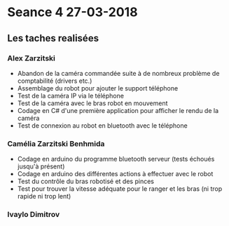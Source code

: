 
# Seance 4 27-03-2018

## Les taches realisées

### Alex Zarzitski
- Abandon de la caméra commandée suite à de nombreux problème de comptabilité (drivers etc.)
- Assemblage du robot pour ajouter le support téléphone 
- Test de la caméra IP via le téléphone
- Test de la caméra avec le bras robot en mouvement
- Codage en C# d'une première application pour afficher le rendu de la caméra
- Test de connexion au robot en bluetooth avec le téléphone

### Camélia Zarzitski Benhmida
- Codage en arduino du programme bluetooth serveur (tests échoués jusqu'à présent)
- Codage en arduino des différentes actions à effectuer avec le robot
- Test du contrôle du bras robotisé et des pinces
- Test pour trouver la vitesse adéquate pour le ranger et les bras (ni trop rapide ni trop lent)

### Ivaylo Dimitrov

